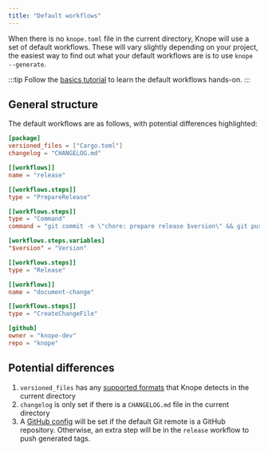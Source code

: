 ```yaml
---
title: "Default workflows"
---
```


When there is no `knope.toml` file in the current directory, Knope will use a set of default workflows.
These will vary slightly depending on your project,
the easiest way to find out what your default workflows are is to use `knope --generate`.

:::tip
Follow the [basics tutorial](/tutorials/releasing-basic-projects) to learn the default workflows hands-on.
:::

## General structure

The default workflows are as follows, with potential differences highlighted:

```toml title="knope.toml" {2,3,18-19,27-29}
[package]
versioned_files = ["Cargo.toml"]
changelog = "CHANGELOG.md"

[[workflows]]
name = "release"

[[workflows.steps]]
type = "PrepareRelease"

[[workflows.steps]]
type = "Command"
command = "git commit -m \"chore: prepare release $version\" && git push"

[workflows.steps.variables]
"$version" = "Version"

[[workflows.steps]]
type = "Release"

[[workflows]]
name = "document-change"

[[workflows.steps]]
type = "CreateChangeFile"

[github]
owner = "knope-dev"
repo = "knope"
```

## Potential differences

1. `versioned_files` has any [supported formats](/reference/config-file/packages#versioned_files) that Knope detects in the current directory
2. `changelog` is only set if there is a `CHANGELOG.md` file in the current directory
3. A [GitHub config](/reference/config-file/github) will be set if the default Git remote is a GitHub repository.
   Otherwise, an extra step will be in the `release` workflow to push generated tags.
